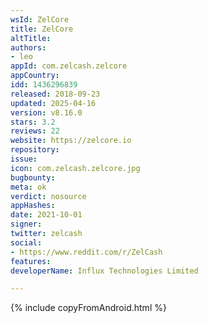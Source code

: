 ```yaml
---
wsId: ZelCore
title: ZelCore
altTitle: 
authors:
- leo
appId: com.zelcash.zelcore
appCountry: 
idd: 1436296839
released: 2018-09-23
updated: 2025-04-16
version: v8.16.0
stars: 3.2
reviews: 22
website: https://zelcore.io
repository: 
issue: 
icon: com.zelcash.zelcore.jpg
bugbounty: 
meta: ok
verdict: nosource
appHashes: 
date: 2021-10-01
signer: 
twitter: zelcash
social:
- https://www.reddit.com/r/ZelCash
features: 
developerName: Influx Technologies Limited

---
```


{% include copyFromAndroid.html %}
